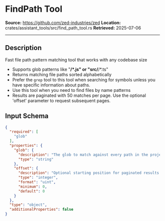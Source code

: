# FindPath Tool

**Source:** https://github.com/zed-industries/zed
**Location:** crates/assistant_tools/src/find_path_tool.rs
**Retrieved:** 2025-07-06

---

## Description

Fast file path pattern matching tool that works with any codebase size

- Supports glob patterns like "**/*.js" or "src/**/*.ts"
- Returns matching file paths sorted alphabetically
- Prefer the `grep` tool to this tool when searching for symbols unless you have specific information about paths.
- Use this tool when you need to find files by name patterns
- Results are paginated with 50 matches per page. Use the optional 'offset' parameter to request subsequent pages.

## Input Schema

```json
{
  "required": [
    "glob"
  ],
  "properties": {
    "glob": {
      "description": "The glob to match against every path in the project.\n\n<example>\nIf the project has the following root directories:\n\n- directory1/a/something.txt\n- directory2/a/things.txt\n- directory3/a/other.txt\n\nYou can get back the first two paths by providing a glob of \"*thing*.txt\"\n</example>",
      "type": "string"
    },
    "offset": {
      "description": "Optional starting position for paginated results (0-based). When not provided, starts from the beginning.",
      "type": "integer",
      "format": "uint",
      "minimum": 0,
      "default": 0
    }
  },
  "type": "object",
  "additionalProperties": false
}
```